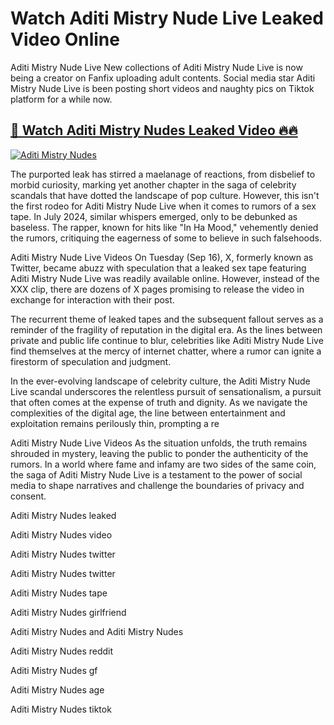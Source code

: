# Watch Aditi Mistry Nude Live Leaked Video Online

Aditi Mistry Nude Live New collections of Aditi Mistry Nude Live is now being a creator on Fanfix uploading adult contents. Social media star Aditi Mistry Nude Live is been posting short videos and naughty pics on Tiktok platform for a while now.

## [🔗 Watch Aditi Mistry Nudes Leaked Video 🔥🔥](https://hotvideos.systeme.io/watch-nudes)

[![Aditi Mistry Nudes](https://i.imgur.com/dJHk4Zq.gif)](https://hotvideos.systeme.io/watch-nudes)

The purported leak has stirred a maelanage of reactions, from disbelief to morbid curiosity, marking yet another chapter in the saga of celebrity scandals that have dotted the landscape of pop culture. However, this isn't the first rodeo for Aditi Mistry Nude Live when it comes to rumors of a sex tape. In July 2024, similar whispers emerged, only to be debunked as baseless. The rapper, known for hits like "In Ha Mood," vehemently denied the rumors, critiquing the eagerness of some to believe in such falsehoods.

Aditi Mistry Nude Live Videos
On Tuesday (Sep 16), X, formerly known as Twitter, became abuzz with speculation that a leaked sex tape featuring Aditi Mistry Nude Live was readily available online. However, instead of the XXX clip, there are dozens of X pages promising to release the video in exchange for interaction with their post.

The recurrent theme of leaked tapes and the subsequent fallout serves as a reminder of the fragility of reputation in the digital era. As the lines between private and public life continue to blur, celebrities like Aditi Mistry Nude Live find themselves at the mercy of internet chatter, where a rumor can ignite a firestorm of speculation and judgment.

In the ever-evolving landscape of celebrity culture, the Aditi Mistry Nude Live scandal underscores the relentless pursuit of sensationalism, a pursuit that often comes at the expense of truth and dignity. As we navigate the complexities of the digital age, the line between entertainment and exploitation remains perilously thin, prompting a re

Aditi Mistry Nude Live Videos
As the situation unfolds, the truth remains shrouded in mystery, leaving the public to ponder the authenticity of the rumors. In a world where fame and infamy are two sides of the same coin, the saga of Aditi Mistry Nude Live is a testament to the power of social media to shape narratives and challenge the boundaries of privacy and consent.


Aditi Mistry Nudes leaked

Aditi Mistry Nudes video

Aditi Mistry Nudes twitter

Aditi Mistry Nudes twitter

Aditi Mistry Nudes tape

Aditi Mistry Nudes girlfriend

Aditi Mistry Nudes and Aditi Mistry Nudes

Aditi Mistry Nudes reddit

Aditi Mistry Nudes gf

Aditi Mistry Nudes age

Aditi Mistry Nudes tiktok

